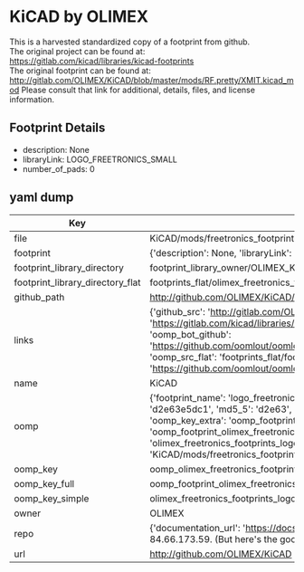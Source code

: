 # KiCAD by OLIMEX  
This is a harvested standardized copy of a footprint from github.  
The original project can be found at:  
https://gitlab.com/kicad/libraries/kicad-footprints  
The original footprint can be found at:
http://gitlab.com/OLIMEX/KiCAD/blob/master/mods/RF.pretty/XMIT.kicad_mod
Please consult that link for additional, details, files, and license information.  
## Footprint Details
* description: None  
* libraryLink: LOGO_FREETRONICS_SMALL  
* number_of_pads: 0  
## yaml dump  
| Key | Value |  
| --- | --- |  
| file | KiCAD/mods/freetronics_footprints.pretty/LOGO_FREETRONICS_8MM.kicad_mod |  
| footprint | {'description': None, 'libraryLink': 'LOGO_FREETRONICS_SMALL', 'number_of_pads': 0} |  
| footprint_library_directory | footprint_library_owner/OLIMEX_KiCAD |  
| footprint_library_directory_flat | footprints_flat/olimex_freetronics_footprints_logo_freetronics_8mm/working |  
| github_path | http://github.com/OLIMEX/KiCAD/blob/master/mods/freetronics_footprints.pretty/LOGO_FREETRONICS_8MM.kicad_mod |  
| links | {'github_src': 'http://gitlab.com/OLIMEX/KiCAD/blob/master/mods/RF.pretty/XMIT.kicad_mod', 'github_src_repo': 'https://gitlab.com/kicad/libraries/kicad-footprints', 'oomp_bot': 'footprints/olimex_freetronics_footprints_logo_freetronics_8mm/working', 'oomp_bot_github': 'https://github.com/oomlout/oomlout_oomp_footprint_bot/tree/main/footprints/olimex_freetronics_footprints_logo_freetronics_8mm/working', 'oomp_src_flat': 'footprints_flat/footprints_flat/olimex_freetronics_footprints_logo_freetronics_8mm/working', 'oomp_src_flat_github': 'https://github.com/oomlout/oomlout_oomp_footprint_src/tree/main/footprints_flat/olimex_freetronics_footprints_logo_freetronics_8mm/working'} |  
| name | KiCAD |  
| oomp | {'footprint_name': 'logo_freetronics_8mm', 'library_name': 'freetronics_footprints', 'md5': 'd2e63e5dc14bd7b7683d8e4813f26b10', 'md5_10': 'd2e63e5dc1', 'md5_5': 'd2e63', 'md5_6': 'd2e63e', 'oomp_key': 'oomp_olimex_freetronics_footprints_logo_freetronics_8mm', 'oomp_key_extra': 'oomp_footprint_olimex_freetronics_footprints_logo_freetronics_8mm', 'oomp_key_full': 'oomp_footprint_olimex_freetronics_footprints_logo_freetronics_8mm_d2e63e', 'oomp_key_simple': 'olimex_freetronics_footprints_logo_freetronics_8mm', 'original_filename': 'KiCAD/mods/freetronics_footprints.pretty/LOGO_FREETRONICS_8MM.kicad_mod', 'owner_name': 'olimex'} |  
| oomp_key | oomp_olimex_freetronics_footprints_logo_freetronics_8mm |  
| oomp_key_full | oomp_footprint_olimex_freetronics_footprints_logo_freetronics_8mm |  
| oomp_key_simple | olimex_freetronics_footprints_logo_freetronics_8mm |  
| owner | OLIMEX |  
| repo | {'documentation_url': 'https://docs.github.com/rest/overview/resources-in-the-rest-api#rate-limiting', 'message': "API rate limit exceeded for 84.66.173.59. (But here's the good news: Authenticated requests get a higher rate limit. Check out the documentation for more details.)"} |  
| url | http://github.com/OLIMEX/KiCAD |  

